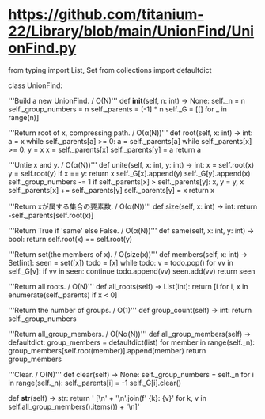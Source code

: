 # https://github.com/titanium-22/Library/blob/main/UnionFind/UnionFind.py


from typing import List, Set
from collections import defaultdict


class UnionFind:

  '''Build a new UnionFind. / O(N)'''
  def __init__(self, n: int) -> None:
    self._n = n
    self._group_numbers = n
    self._parents = [-1] * n
    self._G = [[] for _ in range(n)]

  '''Return root of x, compressing path. / O(α(N))'''
  def root(self, x: int) -> int:
    a = x
    while self._parents[a] >= 0:
      a = self._parents[a]
    while self._parents[x] >= 0:
      y = x
      x = self._parents[x]
      self._parents[y] = a
    return a

  '''Untie x and y. / O(α(N))'''
  def unite(self, x: int, y: int) -> int:
    x = self.root(x)
    y = self.root(y)
    if x == y:
      return x
    self._G[x].append(y)
    self._G[y].append(x)
    self._group_numbers -= 1
    if self._parents[x] > self._parents[y]:
      x, y = y, x
    self._parents[x] += self._parents[y]
    self._parents[y] = x
    return x

  '''Return xが属する集合の要素数. / O(α(N))'''
  def size(self, x: int) -> int:
    return -self._parents[self.root(x)]

  '''Return True if 'same' else False. / O(α(N))'''
  def same(self, x: int, y: int) -> bool:
    return self.root(x) == self.root(y)

  '''Return set(the members of x). / O(size(x))'''
  def members(self, x: int) -> Set[int]:
    seen = set([x])
    todo = [x]
    while todo:
      v = todo.pop()
      for vv in self._G[v]:
        if vv in seen:
          continue
        todo.append(vv)
        seen.add(vv)
    return seen

  '''Return all roots. / O(N)'''
  def all_roots(self) -> List[int]:
    return [i for i, x in enumerate(self._parents) if x < 0]

  '''Return the number of groups. / O(1)'''
  def group_count(self) -> int:
    return self._group_numbers

  '''Return all_group_members. / O(Nα(N))'''
  def all_group_members(self) -> defaultdict:
    group_members = defaultdict(list)
    for member in range(self._n):
      group_members[self.root(member)].append(member)
    return group_members

  '''Clear. / O(N)'''
  def clear(self) -> None:
    self._group_numbers = self._n
    for i in range(self._n):
      self._parents[i] = -1
      self._G[i].clear()

  def __str__(self) -> str:
    return '<UnionFind> [\n' + '\n'.join(f'  {k}: {v}' for k, v in self.all_group_members().items()) + '\n]'


